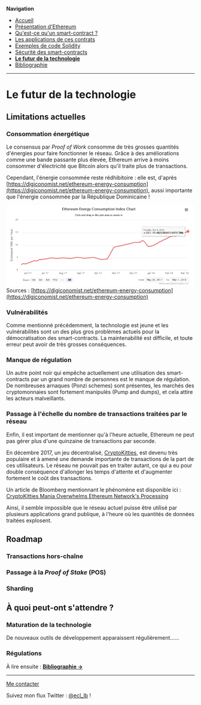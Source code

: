 **Navigation**
* [Accueil](index.html)
* [Présentation d'Ethereum](ethereum.html)
* [Qu'est-ce qu'un smart-contract ?](smartcontracts.html)
* [Les applications de ces contrats](applications.html)
* [Exemples de code Solidity](exemples.html)
* [Sécurité des smart-contracts](securite.html)
* [**Le futur de la technologie**](futur.html)
* [Bibliographie](bibliographie.html)

___
# Le futur de la technologie

## Limitations actuelles

### Consommation énergétique

Le consensus par _Proof of Work_ consomme de très grosses quantités d'énergies pour faire fonctionner le réseau.
Grâce à des améliorations comme une bande passante plus élevée, Ethereum arrive à moins consommer d'électricité que Bitcoin alors qu'il traite plus de transactions.

Cependant, l'énergie consommée reste rédhibitoire : elle est, d'après [https://digiconomist.net/ethereum-energy-consumption](https://digiconomist.net/ethereum-energy-consumption),
aussi importante que l'énergie consommée par la République Dominicaine !

![Évolution de la consommation énergétique d'Ethereum](ethereum_consommation.png)
Sources : [https://digiconomist.net/ethereum-energy-consumption](https://digiconomist.net/ethereum-energy-consumption)

### Vulnérabilités

Comme mentionné précédemment, la technologie est jeune et les vulnérabilités sont un des plus gros problèmes actuels
pour la démocratisation des smart-contracts. La maintenabilité est difficile, et toute erreur peut avoir de très grosses
conséquences.

### Manque de régulation

Un autre point noir qui empêche actuellement une utilisation des smart-contracts par un grand nombre de personnes est le manque de régulation.
De nombreuses arnaques (Ponzi schemes) sont présentes, les marchés des cryptomonnaies sont fortement manipulés (Pump and dumps), et cela attire les
acteurs malveillants.

### Passage à l'échelle du nombre de transactions traitées par le réseau

Enfin, il est important de mentionner qu'à l'heure actuelle, Ethereum ne peut pas gérer plus d'une quinzaine de transactions par seconde.

En décembre 2017, un jeu décentralisé, [CryptoKitties](https://www.cryptokitties.co/), est devenu très populaire et à amené une demande importante de transactions de la part de ces utilisateurs.
Le réseau ne pouvait pas en traiter autant, ce qui a eu pour double conséquence d'allonger les temps d'attente et d'augmenter fortement le coût des transactions.

Un article de Bloomberg mentionnant le phénomène est disponible ici : [
CryptoKitties Mania Overwhelms Ethereum Network's Processing](https://www.bloomberg.com/news/articles/2017-12-04/cryptokitties-quickly-becomes-most-widely-used-ethereum-app)

Ainsi, il semble impossible que le réseau actuel puisse être utilisé par plusieurs applications grand publique, à l'heure où les quantités de données traitées explosent.

## Roadmap

### Transactions hors-chaîne



### Passage à la _Proof of Stake_ (POS)



### Sharding





## À quoi peut-ont s'attendre ?

### Maturation de la technologie

De nouveaux outils de développement apparaissent régulièrement......


### Régulations





À lire ensuite : [**Bibliographie ->**](bibliographie.html)

___
[Me contacter](mailto://leo.besancon@ecl14.ec-lyon.fr)

Suivez mon flux Twitter : [@ecl_lb](https://twitter.com/ecl_lb) !
